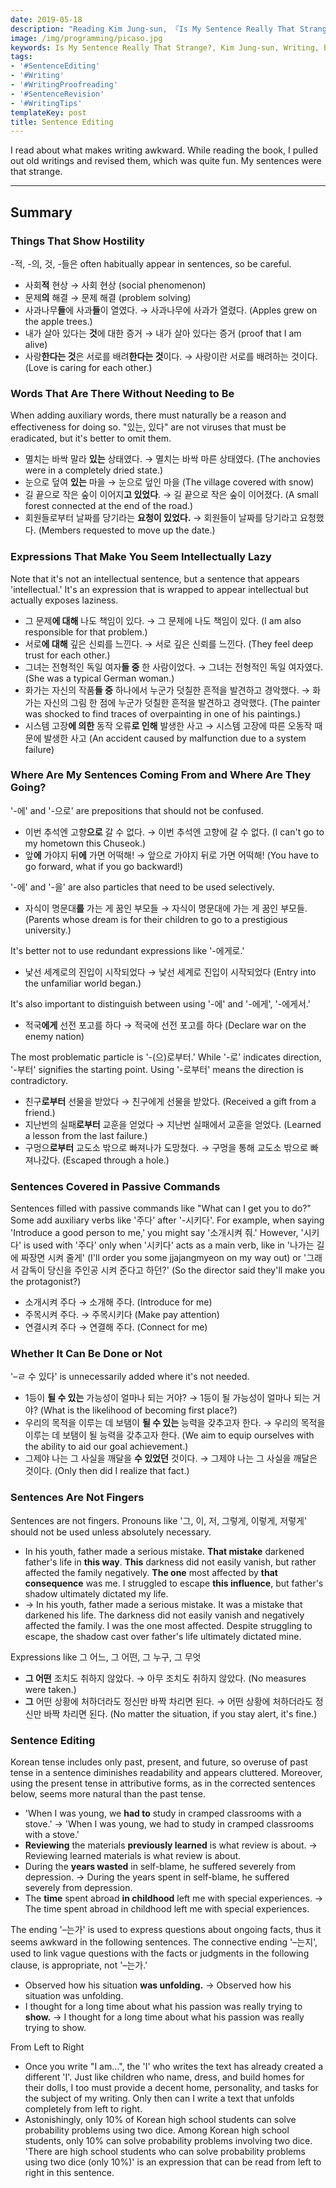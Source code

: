 ```yaml
---
date: 2019-05-18
description: "Reading Kim Jung-sun, 『Is My Sentence Really That Strange?』"
image: /img/programming/picaso.jpg
keywords: Is My Sentence Really That Strange?, Kim Jung-sun, Writing, Editing, Proofreading
tags:
- '#SentenceEditing'
- '#Writing'
- '#WritingProofreading'
- '#SentenceRevision'
- '#WritingTips'
templateKey: post
title: Sentence Editing
---
```


I read about what makes writing awkward. While reading the book, I pulled out old writings and revised them, which was quite fun. My sentences were that strange.

---

## Summary

### Things That Show Hostility

-적, -의, 것, -들은 often habitually appear in sentences, so be careful.

- 사회**적** 현상 → 사회 현상 (social phenomenon)
- 문제**의** 해결 → 문제 해결 (problem solving)
- 사과나무**들**에 사과**들**이 열였다. → 사과나무에 사과가 열렸다. (Apples grew on the apple trees.)
- 내가 살아 있다는 **것**에 대한 증거 → 내가 살아 있다는 증거 (proof that I am alive)
- 사랑**한다는 것**은 서로를 배려**한다는 것**이다. → 사랑이란 서로를 배려하는 것이다. (Love is caring for each other.)

### Words That Are There Without Needing to Be

When adding auxiliary words, there must naturally be a reason and effectiveness for doing so. "있는, 있다" are not viruses that must be eradicated, but it's better to omit them.

- 멸치는 바싹 말라 **있는** 상태였다. → 멸치는 바싹 마른 상태였다. (The anchovies were in a completely dried state.)
- 눈으로 덮여 **있는** 마을 → 눈으로 덮인 마을 (The village covered with snow)
- 길 끝으로 작은 숲이 이어지**고 있었다**. → 길 끝으로 작은 숲이 이어졌다. (A small forest connected at the end of the road.)
- 회원들로부터 날짜를 당기라는 **요청이 있었다.** → 회원들이 날짜를 당기라고 요청했다. (Members requested to move up the date.)

### Expressions That Make You Seem Intellectually Lazy

Note that it's not an intellectual sentence, but a sentence that appears 'intellectual.' It's an expression that is wrapped to appear intellectual but actually exposes laziness.

- 그 문제**에 대해** 나도 책임이 있다. → 그 문제에 나도 책임이 있다. (I am also responsible for that problem.)
- 서로**에 대해** 깊은 신뢰를 느낀다. → 서로 깊은 신뢰를 느낀다. (They feel deep trust for each other.)
- 그녀는 전형적인 독일 여자**들 중** 한 사람이었다. → 그녀는 전형적인 독일 여자였다. (She was a typical German woman.)
- 화가는 자신의 작품**들 중** 하나에서 누군가 덧칠한 흔적을 발견하고 경악했다. → 화가는 자신의 그림 한 점에 누군가 덧칠한 흔적을 발견하고 경악했다. (The painter was shocked to find traces of overpainting in one of his paintings.)
- 시스템 고장**에 의한** 동작 오류**로 인해** 발생한 사고 → 시스템 고장에 따른 오동작 때문에 발생한 사고 (An accident caused by malfunction due to a system failure)

### Where Are My Sentences Coming From and Where Are They Going?

'-에' and '-으로' are prepositions that should not be confused.

- 이번 추석엔 고향**으로** 갈 수 없다. → 이번 추석엔 고향에 갈 수 없다. (I can't go to my hometown this Chuseok.)
- 앞**에** 가야지 뒤**에** 가면 어떡해! → 앞으로 가야지 뒤로 가면 어떡해! (You have to go forward, what if you go backward!)

'-에' and '-을' are also particles that need to be used selectively.

- 자식이 명문대**를** 가는 게 꿈인 부모들 → 자식이 명문대에 가는 게 꿈인 부모들. (Parents whose dream is for their children to go to a prestigious university.)

It's better not to use redundant expressions like '-에게로.'

- 낯선 세계로의 진입이 시작되었다 → 낯선 세계로 진입이 시작되었다 (Entry into the unfamiliar world began.)

It's also important to distinguish between using '-에' and '-에게', '-에게서.'

- 적국**에게** 선전 포고를 하다 → 적국에 선전 포고를 하다 (Declare war on the enemy nation)

The most problematic particle is '-(으)로부터.' While '-로' indicates direction, '-부터' signifies the starting point. Using '-로부터' means the direction is contradictory.

- 친구**로부터** 선물을 받았다 → 친구에게 선물을 받았다. (Received a gift from a friend.)
- 지난번의 실패**로부터** 교훈을 얻었다 → 지난번 실패에서 교훈을 얻었다. (Learned a lesson from the last failure.)
- 구멍으**로부터** 교도소 밖으로 빠져나가 도망쳤다. → 구멍을 통해 교도소 밖으로 빠져나갔다. (Escaped through a hole.)

### Sentences Covered in Passive Commands

Sentences filled with passive commands like "What can I get you to do?" Some add auxiliary verbs like '주다' after '-시키다'. For example, when saying 'Introduce a good person to me,' you might say '소개시켜 줘.' However, '시키다' is used with '주다' only when '시키다' acts as a main verb, like in '나가는 길에 짜장면 시켜 줄게' (I'll order you some jjajangmyeon on my way out) or '그래서 감독이 당신을 주인공 시켜 준다고 하던?' (So the director said they'll make you the protagonist?)

- 소개시켜 주다 → 소개해 주다. (Introduce for me)
- 주목시켜 주다. → 주목시키다 (Make pay attention)
- 연결시켜 주다 → 연결해 주다. (Connect for me)

### Whether It Can Be Done or Not

'–ㄹ 수 있다' is unnecessarily added where it's not needed.

- 1등이 **될 수 있는** 가능성이 얼마나 되는 거야? → 1등이 될 가능성이 얼마나 되는 거야? (What is the likelihood of becoming first place?)
- 우리의 목적을 이루는 데 보탬이 **될 수 있는** 능력을 갖추고자 한다. → 우리의 목적을 이루는 데 보탬이 될 능력을 갖추고자 한다. (We aim to equip ourselves with the ability to aid our goal achievement.)
- 그제야 나는 그 사실을 깨달을 **수 있었던** 것이다. → 그제야 나는 그 사실을 깨달은 것이다. (Only then did I realize that fact.)

### Sentences Are Not Fingers

Sentences are not fingers. Pronouns like '그, 이, 저, 그렇게, 이렇게, 저렇게' should not be used unless absolutely necessary.

- In his youth, father made a serious mistake. **That mistake** darkened father's life in **this way**. **This** darkness did not easily vanish, but rather affected the family negatively. **The one** most affected by **that consequence** was me. I struggled to escape **this influence**, but father's shadow ultimately dictated my life.
- → In his youth, father made a serious mistake. It was a mistake that darkened his life. The darkness did not easily vanish and negatively affected the family. I was the one most affected. Despite struggling to escape, the shadow cast over father's life ultimately dictated mine.

Expressions like 그 어느, 그 어떤, 그 누구, 그 무엇

- **그 어떤** 조치도 취하지 않았다. → 아무 조치도 취하지 않았다. (No measures were taken.)
- **그** 어떤 상황에 처하더라도 정신만 바짝 차리면 된다. → 어떤 상황에 처하더라도 정신만 바짝 차리면 된다. (No matter the situation, if you stay alert, it's fine.)

### Sentence Editing

Korean tense includes only past, present, and future, so overuse of past tense in a sentence diminishes readability and appears cluttered. Moreover, using the present tense in attributive forms, as in the corrected sentences below, seems more natural than the past tense.

- 'When I was young, we **had to** study in cramped classrooms with a stove.' → 'When I was young, we had to study in cramped classrooms with a stove.'
- **Reviewing** the materials **previously learned** is what review is about. → Reviewing learned materials is what review is about.
- During the **years wasted** in self-blame, he suffered severely from depression. → During the years spent in self-blame, he suffered severely from depression.
- The **time** spent abroad **in childhood** left me with special experiences. → The time spent abroad in childhood left me with special experiences.

The ending '–는가' is used to express questions about ongoing facts, thus it seems awkward in the following sentences. The connective ending '–는지', used to link vague questions with the facts or judgments in the following clause, is appropriate, not '–는가.'

- Observed how his situation **was unfolding.** → Observed how his situation was unfolding.
- I thought for a long time about what his passion was really trying to **show.** → I thought for a long time about what his passion was really trying to show.

From Left to Right

- Once you write "I am...", the 'I' who writes the text has already created a different 'I'. Just like children who name, dress, and build homes for their dolls, I too must provide a decent home, personality, and tasks for the subject of my writing. Only then can I write a text that unfolds completely from left to right.
- Astonishingly, only 10% of Korean high school students can solve probability problems using two dice. Among Korean high school students, only 10% can solve probability problems involving two dice. 'There are high school students who can solve probability problems using two dice (only 10%)' is an expression that can be read from left to right in this sentence.